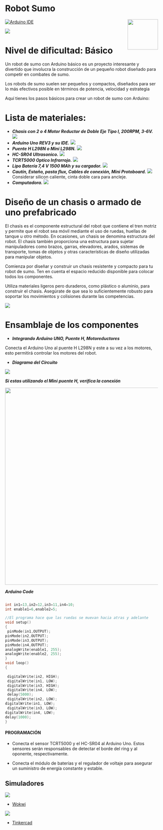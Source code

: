 # Robot Sumo
<img src="https://content.arduino.cc/website/Arduino_logo_teal.svg" height="100" align="right" />

[![Arduino IDE](https://github.com/arduino/arduino-ide/workflows/Arduino%20IDE/badge.svg)](https://github.com/arduino/arduino-ide/actions?query=workflow%3A%22Arduino+IDE%22)

![](images/Portada.jpg)
# Nivel de dificultad: Básico

Un robot de sumo con Arduino básico es un proyecto interesante y divertido que involucra la construcción de un pequeño robot diseñado para competir en combates de sumo.

Los robots de sumo suelen ser pequeños y compactos, diseñados para ser lo más efectivos posible en términos de potencia, velocidad y estrategia

Aquí tienes los pasos básicos para crear un robot de sumo con Arduino:

# Lista de materiales:
* ***Chasis con 2 o 4 Motor Reductor de Doble Eje Tipo I, 200RPM, 3-6V.***
![](images/1.jpg)
* ***Arduino Uno REV3 y su IDE.***
![](images/2.jpg)
* ***Puente H L298N o Mini L298N.***
![](images/3.jpg)
* ***HC-SR04 Ultrasonico.***
![](images/4.jpg)
* ***TCRT5000 Optico Infrarrojo.***
![](images/5.jpg)
* ***Lipo Batería 7,4 V 1500 MAh y su cargador.***
![](images/6.jpg)
* ***Cautín, Estaño, pasta flux, Cables de conexión, Mini Protoboard.***
![](images/7.png)
Considerar silicon caliente, cinta doble cara para ancleje.
* ***Computadora.***
![](images/8.png)

# Diseño de un chasis o armado de uno prefabricado
El chasis es el componente estructural del robot que contiene el tren motriz y permite que el robot sea móvil mediante el uso de ruedas, huellas de tanque u otro método. En ocasiones, un chasis se denomina estructura del robot. El chasis también proporciona una estructura para sujetar manipuladores como brazos, garras, elevadores, arados, sistemas de transporte, tomas de objetos y otras características de diseño utilizadas para manipular objetos. 

Comienza por diseñar y construir un chasis resistente y compacto para tu robot de sumo. Ten en cuenta el espacio reducido disponible para colocar todos los componentes.

Utiliza materiales ligeros pero duraderos, como plástico o aluminio, para construir el chasis. Asegúrate de que sea lo suficientemente robusto para soportar los movimientos y colisiones durante las competencias.

![](images/armado1.jpeg)


# Ensamblaje de los componentes
* ***Integrando Arduino UNO, Puente H, Motoreductores***

Conecta el Arduino Uno al puente H L298N y este a su vez a los motores, esto permitirá controlar los motores del robot.

* ***Diagrama del Circuito***

![](images/primero1.jpeg)


***Si estas utilizando el Mini puente H, verifica la conexión***


<img src="https://github.com/LeonRamos5366/robotzumo/blob/main/images/primero2.png" width="650">

***Arduino Code***

```cpp

int in1=13,in2=12,in3=11,in4=10;
int enable1=6,enable2=5;

//El programa hace que las ruedas se muevan hacia atras y adelante
void setup()
{
 pinMode(in1,OUTPUT);
pinMode(in2,OUTPUT);
pinMode(in3,OUTPUT);
pinMode(in4,OUTPUT);
analogWrite(enable1, 255);
analogWrite(enable2, 255);
}
void loop()
{
 
 digitalWrite(in2, HIGH);
 digitalWrite(in1, LOW);
 digitalWrite(in3, HIGH);
 digitalWrite(in4, LOW);
 delay(5000);
 digitalWrite(in2, LOW);
digitalWrite(in1, LOW);
 digitalWrite(in3, LOW);
digitalWrite(in4, LOW);
delay(1000);
}

```

#### PROGRAMACIÓN
* Conecta el sensor TCRT5000 y el HC-SR04 al Arduino Uno. Estos sensores serán responsables de detectar el borde del ring y al oponente, respectivamente.

* Conecta el módulo de baterías y el regulador de voltaje para asegurar un suministro de energía constante y estable.

## Simuladores
![](./images/Wokwi.png) 

* [Wokwi](https://wokwi.com/)



![](./images/Tinkercad.png)

* [Tinkercad](https://www.tinkercad.com/)


